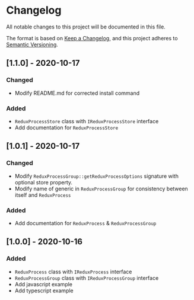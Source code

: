 # Changelog
All notable changes to this project will be documented in this file.

The format is based on [Keep a Changelog](https://keepachangelog.com/en/1.0.0/),
and this project adheres to [Semantic Versioning](https://semver.org/spec/v2.0.0.html).

## [1.1.0] - 2020-10-17
### Changed
- Modify README.md for corrected install command
### Added
- `ReduxProcessStore` class with `IReduxProcessStore` interface
- Add documentation for `ReduxProcessStore`

## [1.0.1] - 2020-10-17
### Changed
- Modify `ReduxProcessGroup::getReduxProcessOptions` signature with optional store property.
- Modify name of generic in `ReduxProcessGroup` for consistency between itself and `ReduxProcess`
### Added
- Add documentation for `ReduxProcess` & `ReduxProcessGroup`

## [1.0.0] - 2020-10-16
### Added
- `ReduxProcess` class with `IReduxProcess` interface
- `ReduxProcessGroup` class with `IReduxProcessGroup` interface
- Add javascript example
- Add typescript example

